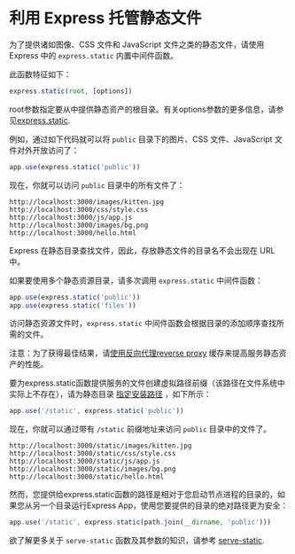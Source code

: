 # 利用 Express 托管静态文件

为了提供诸如图像、CSS 文件和 JavaScript 文件之类的静态文件，请使用 Express 中的 `express.static` 内置中间件函数。

此函数特征如下：

```javascript
express.static(root, [options])
```

root参数指定要从中提供静态资产的根目录。有关options参数的更多信息，请参见[express.static](http://www.expressjs.com.cn/4x/api.html#express.static).

例如，通过如下代码就可以将 `public` 目录下的图片、CSS 文件、JavaScript 文件对外开放访问了：

```javascript
app.use(express.static('public'))
```

现在，你就可以访问 `public` 目录中的所有文件了：

```plain-text
http://localhost:3000/images/kitten.jpg
http://localhost:3000/css/style.css
http://localhost:3000/js/app.js
http://localhost:3000/images/bg.png
http://localhost:3000/hello.html
```

Express 在静态目录查找文件，因此，存放静态文件的目录名不会出现在 URL 中。

如果要使用多个静态资源目录，请多次调用 `express.static` 中间件函数：

```javascript
app.use(express.static('public'))
app.use(express.static('files'))
```

访问静态资源文件时，`express.static` 中间件函数会根据目录的添加顺序查找所需的文件。

注意：为了获得最佳结果，请[使用反向代理reverse proxy](http://www.expressjs.com.cn/en/advanced/best-practice-performance.html#use-a-reverse-proxy) 缓存来提高服务静态资产的性能。

要为express.static函数提供服务的文件创建虚拟路径前缀（该路径在文件系统中实际上不存在），请为静态目录 [指定安装路径](http://www.expressjs.com.cn/4x/api.html#app.use) ，如下所示：

```javascript
app.use('/static', express.static('public'))
```

现在，你就可以通过带有 `/static` 前缀地址来访问 `public` 目录中的文件了。

```plain-text
http://localhost:3000/static/images/kitten.jpg
http://localhost:3000/static/css/style.css
http://localhost:3000/static/js/app.js
http://localhost:3000/static/images/bg.png
http://localhost:3000/static/hello.html
```

然而，您提供给express.static函数的路径是相对于您启动节点进程的目录的，如果您从另一个目录运行Express App，使用您要提供的目录的绝对路径更为安全：

```javascript
app.use('/static', express.static(path.join(__dirname, 'public')))
```

欲了解更多关于 `serve-static` 函数及其参数的知识，请参考 [serve-static](http://www.expressjs.com.cn/resources/middleware/serve-static.html).